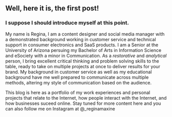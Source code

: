## Well, here it is, the first post! 

### I suppose I should introduce myself at this point.

My name is Regina, I am a content designer and social media manager with a demonstrated background working in customer service and technical support in consumer electronics and SaaS products. I am a Senior at the University of Arizona persuing my Bachelor of Arts in Information Science and eSociety with a minor in Communication. As a *restorative* and *analytical* person, I bring excellent critical thinking and problem solving skills to the table, ready to take on multiple projects at once to deliver results for your brand. My background in customer service as well as my educational background have me well prepared to communicate across multiple methods, altering my style of communication based on the audience.

This blog is here as a portfolio of my work experiences and personal projects that relate to the Internet, how people interact with the Internet, and how businesses suceed online. Stay tuned for more content here and you can also follow me on Instagram at @_reginamaxine
